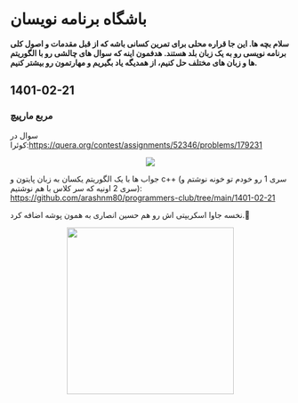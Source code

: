 # باشگاه برنامه نویسان
**سلام بچه ها. این جا قراره محلی برای تمرین کسانی باشه که از قبل مقدمات و اصول کلی برنامه نویسی رو به یک زبان بلد هستند. هدفمون اینه که سوال های چالشی رو با الگوریتم ها و زبان های مختلف حل کنیم، از همدیگه یاد بگیریم و مهارتمون رو بیشتر کنیم.**
## 1401-02-21
### مربع مارپیچ
سوال در کوئرا:https://quera.org/contest/assignments/52346/problems/179231

<p align="center">
  <img src="1401-02-21/problem.png">
</p>

جواب ها با یک الگوریتم یکسان به زبان پایتون و c++ (سری 1 رو خودم تو خونه نوشتم و سری 2 اونیه که سر کلاس با هم نوشتیم): https://github.com/arashnm80/programmers-club/tree/main/1401-02-21

نخسه جاوا اسکریپتی اش رو هم حسین انصاری به همون پوشه اضافه کرد.👏

<p align="center">
  <img width="300" src="1401-02-21/1401-02-21.png">
</p>
